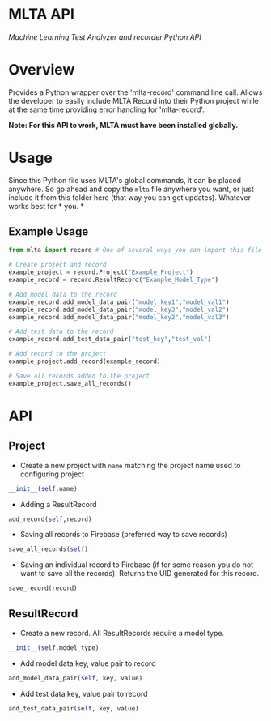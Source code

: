 # MLTA API
###### Machine Learning Test Analyzer and recorder Python API

# Overview
Provides a Python wrapper over the 'mlta-record' command line call.
Allows the developer to easily include MLTA Record into their Python project while at the same time providing error handling for 'mlta-record'.

**Note: For this API to work, MLTA must have been installed globally.**

# Usage
Since this Python file uses MLTA's global commands, it can be placed anywhere. So go ahead and copy the `mlta` file anywhere you want, or just include it from this folder here (that way you can get updates). Whatever works best for * you. *

## Example Usage
```python
from mlta import record # One of several ways you can import this file

# Create project and record
example_project = record.Project("Example_Project")
example_record = record.ResultRecord("Example_Model_Type")

# Add model data to the record
example_record.add_model_data_pair("model_key1","model_val1")
example_record.add_model_data_pair("model_key3","model_val2")
example_record.add_model_data_pair("model_key2","model_val3")

# Add test data to the record
example_record.add_test_data_pair("test_key","test_val")

# Add record to the project
example_project.add_record(example_record)

# Save all records added to the project
example_project.save_all_records()

```



# API
## Project
- Create a new project with `name` matching the project name used to configuring project
```python
__init__(self,name)
```
- Adding a ResultRecord
```python
add_record(self,record)
```
- Saving all records to Firebase (preferred way to save records)
```python
save_all_records(self)
```
- Saving an individual record to Firebase (if for some reason you do not want to save all the records). Returns the UID generated for this record.
```python
save_record(record)
```

## ResultRecord
- Create a new record. All ResultRecords require a model type.
```python
__init__(self,model_type)
```

- Add model data key, value pair to record
```python
add_model_data_pair(self, key, value)
```

- Add test data key, value pair to record
```python
add_test_data_pair(self, key, value)
```
